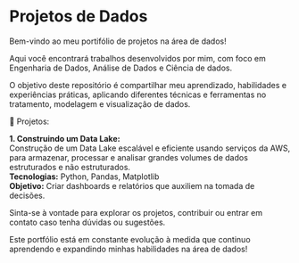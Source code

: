 # Projetos de Dados
Bem-vindo ao meu portifólio de projetos na área de dados! 

Aqui você encontrará trabalhos desenvolvidos por mim, com foco em Engenharia de Dados, Análise de Dados e Ciência de dados.

O objetivo deste repositório é compartilhar meu aprendizado, habilidades e experiências práticas, aplicando diferentes técnicas e ferramentas no tratamento, modelagem e visualização de dados.

📂 Projetos:

**1. Construindo um Data Lake:**  
Construção de um Data Lake escalável e eficiente usando serviços da AWS, para armazenar, processar e analisar grandes volumes de dados estruturados e não estruturados.  
**Tecnologias:** Python, Pandas, Matplotlib  
**Objetivo:** Criar dashboards e relatórios que auxiliem na tomada de decisões.  

Sinta-se à vontade para explorar os projetos, contribuir ou entrar em contato caso tenha dúvidas ou sugestões.   

Este portfólio está em constante evolução à medida que continuo aprendendo e expandindo minhas habilidades na área de dados!
